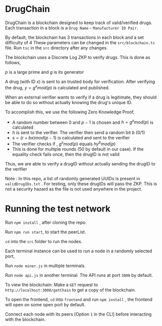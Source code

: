 # DrugChain

DrugChain is a blockchain designed to keep track of valid/verified drugs. Each transaction in a block is a `Drug Name` - `Manufacturer ID Pair`.

By default, the blockchain has 3 transactions in each block and a set difficulty of 4
These parameters can be changed in the `src/blockchain.ts` file. Run `tsc` in the `src` directory after any changes.

The blockchain uses a Discrete Log ZKP to verify drugs. This is done as follows,

$p$ is a large prime and $g$ is its generator

A drug (with ID $x$) is sent to an trusted body for verification. After verifying the drug, $y = g^x mod(p)$ is calculated and published.

When an external verifier wants to verify if a drug is legitimate, they should be able to do so without actually knowing the drug's unique ID.

To accomplish this, we use the following Zero Knowledge Proof,

 - A random number between $0$ and $p - 1$ is chosen and $h = g^x mod (p)$ is calculated
 - $h$ is sent to the verifier. The verifier then send a random bit $b$ (0/1)
 - $s = (r + bx) mod(p - 1)$ is calculated and sent to the verifier
 - The verifier checks if , $g^s mod (p)$ equals $hy^b mod(p)$
 - This is done for multiple rounds (50 by default in our case). If the equality check fails once, then the drugID is not valid

Thus, we are able to verify a drugID without actually sending the drugID to the verifier

Note : In this repo, a list of randomly generated UUIDs is present in `validDrugIDs.txt` . For testing, only these drugIDs will pass the ZKP. This is not a security hazard as the file is not used anywhere in the project.


# Running the test network

Run `npm install` , after cloning the repo.

Run `npm run start`, to start the peerList.

`cd` into the `src` folder to run the nodes.

Each terminal instance can be used to run a node in a randomly selected port,

Run `node miner.js` in multiple terminals.

Run `node api.js` in another terminal. The API runs at port `3000` by default.

To view the blockchain: Make a `GET` request to `http://localhost:3000/getChain` to get a copy of the blockchain.

To open the frontend, `cd` into `frontend` and run `npm install` , the frontend will open on some open port by default.

Connect each node with its peers [Option `1` in the CLI] before interacting with the blockchain.


